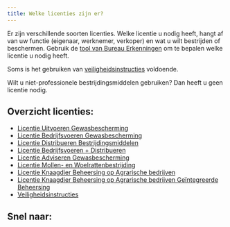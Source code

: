 ```yaml
---
title: Welke licenties zijn er?
---
```


Er zijn verschillende soorten licenties. Welke licentie u nodig heeft, hangt af van uw functie (eigenaar, werknemer, verkoper) en wat u wilt bestrijden of beschermen. Gebruik de [tool van Bureau Erkenningen](/licenties/welke-licentie-heb-ik-nodig) om te bepalen welke licentie u nodig heeft.

Soms is het gebruiken van [veiligheidsinstructies](/licenties/welke-licenties-zijn-er/veiligheidsinstructies) voldoende.

Wilt u niet-professionele bestrijdingsmiddelen gebruiken? Dan heeft u geen licentie nodig.

## Overzicht licenties:

- [Licentie Uitvoeren Gewasbescherming](/licenties/welke-licenties-zijn-er/licentie-uitvoeren-gewasbescherming)
- [Licentie Bedrijfsvoeren Gewasbescherming](/licenties/welke-licenties-zijn-er/licentie-bedrijfsvoeren-gewasbescherming/)
- [Licentie Distribueren Bestrijdingsmiddelen](/licenties/welke-licenties-zijn-er/licentie-distribueren-bestrijdingsmiddelen)
- [Licentie Bedrijfsvoeren + Distribueren](/licenties/welke-licenties-zijn-er/licentie-bedrijfsvoeren-distribueren)
- [Licentie Adviseren Gewasbescherming](/licenties/welke-licenties-zijn-er/licentie-adviseren-gewasbescherming)
- [Licentie Mollen- en Woelrattenbestrijding](/licenties/welke-licenties-zijn-er/licentie-mollen-en-woelrattenbestrijding)
- [Licentie Knaagdier Beheersing op Agrarische bedrijven](/licenties/welke-licenties-zijn-er/licentie-knaagdierbeheersing-op-agrarische-bedrijven)
- [Licentie Knaagdier Beheersing op Agrarische bedrijven Geïntegreerde Beheersing](/licenties/welke-licenties-zijn-er/licentie-knaagdierbeheersing-op-agrarische-bedrijven-geintegreerde-beheersing)
- [Veiligheidsinstructies](/licenties/welke-licenties-zijn-er/veiligheidsinstructies)

## Snel naar:

<link-container>
<link-button link='{"name": "Welke licentie heb ik nodig?","url": "/licenties/welke-licentie-heb-ik-nodig"}'></link-button>
<link-button link='{"name": "Licentie aanvragen","url": "/licenties/licentie-aanvragen"}' ></link-button>
<link-button link='{"name": "Veiligheids-instructies","url": "/licenties/welke-licenties-zijn-er/veiligheidsinstructies"}' ></link-button>
</link-container>
